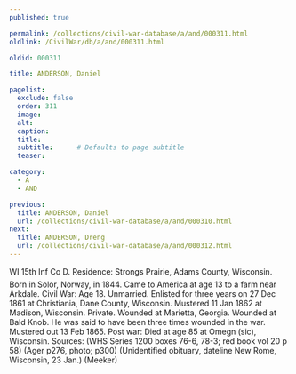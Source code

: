 ```yaml
---
published: true

permalink: /collections/civil-war-database/a/and/000311.html
oldlink: /CivilWar/db/a/and/000311.html

oldid: 000311

title: ANDERSON, Daniel

pagelist:
  exclude: false
  order: 311
  image: 
  alt:
  caption:
  title:
  subtitle:      # Defaults to page subtitle
  teaser:

category: 
  - A 
  - AND

previous:
  title: ANDERSON, Daniel
  url: /collections/civil-war-database/a/and/000310.html  
next:
  title: ANDERSON, Dreng
  url: /collections/civil-war-database/a/and/000312.html   
---
```

WI 15th Inf Co D. Residence: Strong&#146;s Prairie, Adams County, Wisconsin. Born in Solor, Norway, in 1844. Came to America at age 13 to a farm near Arkdale. Civil War: Age 18. Unmarried. Enlisted for three years on 27 Dec 1861 at Christiania, Dane County, Wisconsin. Mustered 11 Jan 1862 at Madison, Wisconsin. Private. Wounded at Marietta, Georgia. Wounded at Bald Knob. He was said to have been three times wounded in the war. Mustered out 13 Feb 1865. Post war: Died at age 85 at Omegn (sic), Wisconsin. Sources: (WHS Series 1200 boxes 76-6, 78-3; red book vol 20 p 58) (Ager p276, photo; p300) (Unidentified obituary, dateline New Rome, Wisconsin, 23 Jan.) (Meeker)